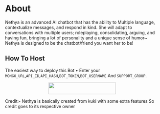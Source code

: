 # About
Nethya is an advanced AI chatbot that 
has the ability to Multiple language, contextualize messages, and respond in kind. She will adapt to conversations with multiple users; roleplaying, consolidating, arguing, and having fun, bringing a lot of personality and a unique sense of humor~ Nethya is designed to be the chatbot/friend you want her to be!
## How To Host
The easiest way to deploy this Bot
• Enter your ```MONGO_URL```,```API_ID```,```API_HASH```,```BOT_TOKEN```,```BOT_USERNAME``` And ```SUPPORT_GROUP```.
<p align="center"><a href="https://heroku.com/deploy?template=https://github.com/TheLogicalGuy/Nethya"> <img src="https://img.shields.io/badge/Deploy%20To%20Heroku-black?style=for-the-badge&logo=heroku" width="220" height="38.45"/></a></p>

Credit:- Nethya is basically created from kuki with some extra features So credit goes to its respective owner
 
